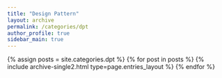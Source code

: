 ```yaml
---
title: "Design Pattern"
layout: archive
permalink: /categories/dpt
author_profile: true
sidebar_main: true
---
```


{% assign posts = site.categories.dpt %}
{% for post in posts %} {% include archive-single2.html type=page.entries_layout %} {% endfor %}